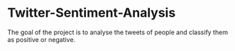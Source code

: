 # Twitter-Sentiment-Analysis
The goal of the project is to analyse the tweets of people and classify them as positive or negative.
